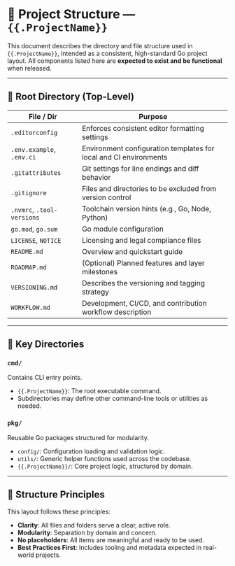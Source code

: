 # 📁 Project Structure — `{{.ProjectName}}`

This document describes the directory and file structure used in `{{.ProjectName}}`,
intended as a consistent, high-standard Go project layout.
All components listed here are **expected to exist and be functional** when released.

---

## 📂 Root Directory (Top-Level)

| File / Dir                 | Purpose                                                           |
|----------------------------|-------------------------------------------------------------------|
| `.editorconfig`            | Enforces consistent editor formatting settings                    |
| `.env.example`, `.env.ci`  | Environment configuration templates for local and CI environments |
| `.gitattributes`           | Git settings for line endings and diff behavior                   |
| `.gitignore`               | Files and directories to be excluded from version control         |
| `.nvmrc`, `.tool-versions` | Toolchain version hints (e.g., Go, Node, Python)                  |
| `go.mod`, `go.sum`         | Go module configuration                                           |
| `LICENSE`, `NOTICE`        | Licensing and legal compliance files                              |
| `README.md`                | Overview and quickstart guide                                     |
| `ROADMAP.md`               | (Optional) Planned features and layer milestones                  |
| `VERSIONING.md`            | Describes the versioning and tagging strategy                     |
| `WORKFLOW.md`              | Development, CI/CD, and contribution workflow description         |

---

## 📂 Key Directories

### `cmd/`

Contains CLI entry points.

- `{{.ProjectName}}`: The root executable command.
- Subdirectories may define other command-line tools or utilities as needed.

### `pkg/`

Reusable Go packages structured for modularity.

- `config/`: Configuration loading and validation logic.
- `utils/`: Generic helper functions used across the codebase.
- `{{.ProjectName}}/`: Core project logic, structured by domain.

---

## 📌 Structure Principles

This layout follows these principles:

- **Clarity**: All files and folders serve a clear, active role.
- **Modularity**: Separation by domain and concern.
- **No placeholders**: All items are meaningful and ready to be used.
- **Best Practices First**: Includes tooling and metadata expected in real-world projects.

